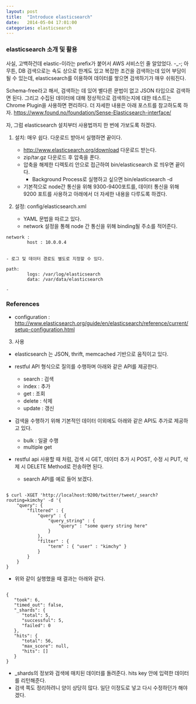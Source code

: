 ```yaml
---
layout: post
title:  "Introduce elasticsearch"
date:   2014-05-04 17:01:00
categories: elasticsearch
---
```


### elasticsearch 소개 및 활용

사실, 고백하건데 elastic-이라는 prefix가 붙어서 AWS 서비스인 줄 알았었다. -_-; 
아무튼, DB 검색으로는 속도 상으로 한계도 있고 복잡한 조건을 검색하는데 있어 부담이 될 수 있는데, elasticsearch를 이용하여 데이터를 쌓으면 검색하기가 매우 쉬워진다. 

Schema-free라고 해서, 검색하는 데 있어 별다른 문법이 없고 JSON 타입으로 검색하면 된다. 그리고 수집된 데이터에 대해 정상적으로 검색하는지에 대한 테스트는 Chrome Plugin을 사용하면 편리하다. 더 자세한 내용은 아래 포스트를 참고하도록 하자. 
https://www.found.no/foundation/Sense-Elasticsearch-interface/

자, 그럼 elasticsearch 설치부터 사용법까지 한 번에 가보도록 하겠다.

1. 설치:  매우 쉽다. 다운로드 받아서 실행하면 끝이다. 
	- http://www.elasticsearch.org/download 다운로드 받는다. 
    - zip/tar.gz 다운로드 후 압축을 푼다. 
    - 압축을 해제한 디렉토리 안으로 접근하여 bin/elasticsearch 로 띄우면 끝이다.
    	- Background Process로 실행하고 싶으면 bin/elasticsearch -d 
    - 기본적으로 node간 통신을 위해 9300-9400포트를, 데이터 통신을 위해 9200 포트를 사용하고 아래에서 더 자세한 내용을 다루도록 하겠다. 
    
2. 설정: config/elasticsearch.xml
	- YAML 문법을 따르고 있다. 
	- network 설정을 통해 node 간 통신을 위해 binding될 주소를 적어준다. 
<pre><code>network :
		host : 10.0.0.4
 </code></pre>
 	
    - 로그 및 데이터 경로도 별도로 지정할 수 있다. 
<pre><code>path:
		logs: /var/log/elasticsearch
		data: /var/data/elasticsearch
</code></pre>
	-
    
    


###  References
- configuration : http://www.elasticsearch.org/guide/en/elasticsearch/reference/current/setup-configuration.html


3. 사용
- elasticsearch 는 JSON, thrift, memcached 기반으로 움직이고 있다. 
- restful API 형식으로 질의를 수행하며 아래와 같은 API를 제공한다. 
	- search : 검색
	- index : 추가
	- get : 조회
	- delete : 삭제
	- update : 갱신 
- 검색을 수행하기 위해 기본적인 데이터 이외에도 아래와 같은 API도 추가로 제공하고 있다. 
	- bulk : 일괄 수행
	- multiple get 
	
- restful api 사용할 때 처럼, 검색 시 GET, 데이터 추가 시 POST, 수정 시 PUT, 삭제 시 DELETE Method로 전송하면 된다. 
	- search API를 예로 들어 보겠다.
<pre><code>
$ curl -XGET 'http://localhost:9200/twitter/tweet/_search?routing=kimchy' -d '{
    "query": {
        "filtered" : {
            "query" : {
                "query_string" : {
                    "query" : "some query string here"
                }
            },
            "filter" : {
                "term" : { "user" : "kimchy" }
            }
        }
    }
}
</code></pre>

- 위와 같이 실행했을 때 결과는 아래와 같다. 
<pre><code>
{
   "took": 6,
   "timed_out": false,
   "_shards": {
      "total": 5,
      "successful": 5,
      "failed": 0
   },
   "hits": {
      "total": 56,
      "max_score": null,
      "hits": []
   }
}
</code></pre>

- _shards의 정보와 검색에 매치된 데이터를 돌려준다. hits key 안에 입력한 데이터를 리턴해준다. 
- 검색 쪽도 정리하려니 양이 상당히 많다. 일단 이정도로 넣고 다시 수정하던가 해야겠다. 